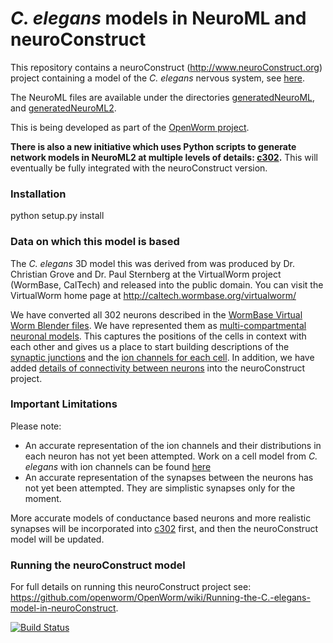 *C. elegans* models in NeuroML and neuroConstruct
==============================================

This repository contains a neuroConstruct (http://www.neuroConstruct.org) project containing a model of the *C. elegans* nervous system, see [here](https://github.com/openworm/CElegansNeuroML/tree/master/CElegans).

The NeuroML files are available under the directories [generatedNeuroML](https://github.com/openworm/CElegansNeuroML/tree/master/CElegans/generatedNeuroML), and [generatedNeuroML2](https://github.com/openworm/CElegansNeuroML/tree/master/CElegans/generatedNeuroML).

This is being developed as part of the [OpenWorm project](http://www.openworm.org).

**There is also a new initiative which uses Python scripts to generate network models in NeuroML2 at multiple levels of details: [c302](https://github.com/openworm/CElegansNeuroML/tree/master/CElegans/pythonScripts/c302).** This will eventually be fully integrated with the neuroConstruct version.

### Installation

  python setup.py install

### Data on which this model is based

The *C. elegans* 3D model this was derived from was produced by Dr. Christian Grove and Dr. Paul Sternberg at the VirtualWorm project (WormBase, CalTech) and released into the public domain. You can visit the VirtualWorm home page at http://caltech.wormbase.org/virtualworm/

We have converted all 302 neurons described in the [WormBase Virtual Worm Blender files](https://github.com/openworm/OpenWorm/wiki/Virtual-Worm-Blender-Files).  We have represented them as [multi-compartmental neuronal models](http://en.wikipedia.org/wiki/Biological_neuron_models#Expanded_neuron_models).  This captures the positions of the cells in context with each other and gives us a place to start building descriptions of the [synaptic junctions](http://en.wikipedia.org/wiki/Synapse) and the [ion channels for each cell](http://en.wikipedia.org/wiki/Ion_channel).  In addition, we have added [details of connectivity between neurons](https://docs.google.com/spreadsheet/ccc?key=0Avt3mQaA-HaMdHZuZnFuZmI5Q1VRU0VMekZ5d1QyZVE&hl=en_US#gid=0) into the neuroConstruct project.

### Important Limitations

Please note:

* An accurate representation of the ion channels and their distributions in each neuron has not yet been attempted. Work on a cell model from *C. elegans* with ion channels can be found [here](https://github.com/openworm/muscle_model/tree/master/NeuroML2)
* An accurate representation of the synapses between the neurons has not yet been attempted.  They are simplistic synapses only for the moment.

More accurate models of conductance based neurons and more realistic synapses will be incorporated into [c302](https://github.com/openworm/CElegansNeuroML/tree/master/CElegans/pythonScripts/c302) first, and then the neuroConstruct model will be updated.

### Running the neuroConstruct model

For full details on running this neuroConstruct project see:
https://github.com/openworm/OpenWorm/wiki/Running-the-C.-elegans-model-in-neuroConstruct.

[![Build Status](https://travis-ci.org/openworm/CElegansNeuroML.svg?branch=master)](https://travis-ci.org/openworm/CElegansNeuroML)
